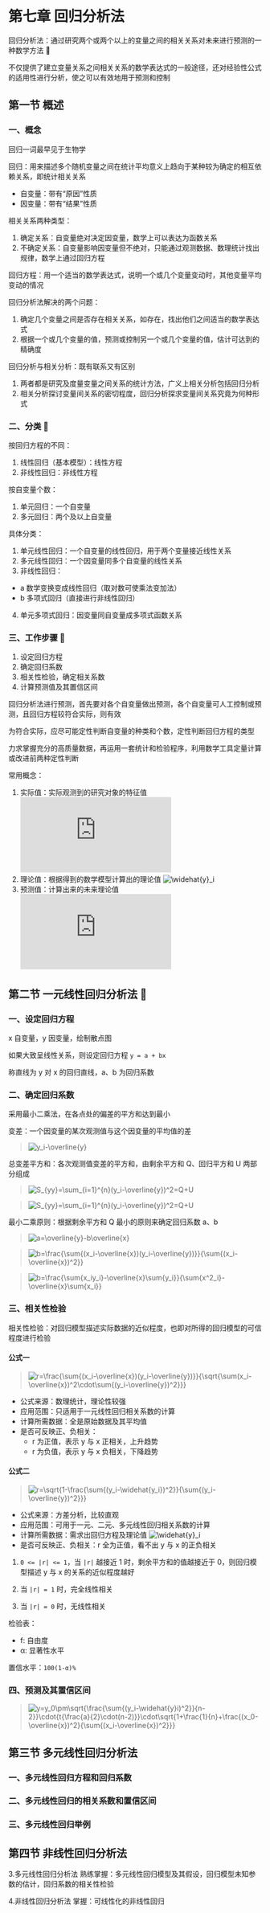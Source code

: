 # 第七章 回归分析法

回归分析法：通过研究两个或两个以上的变量之间的相关关系对未来进行预测的一种数学方法 🎯

不仅提供了建立变量关系之间相关关系的数学表达式的一般途径，还对经验性公式的适用性进行分析，使之可以有效地用于预测和控制

## 第一节 概述

### 一、概念

回归一词最早见于生物学

回归：用来描述多个随机变量之间在统计平均意义上趋向于某种较为确定的相互依赖关系，即统计相关关系

- 自变量：带有“原因”性质
- 因变量：带有“结果”性质

相关关系两种类型：

1. 确定关系：自变量绝对决定因变量，数学上可以表达为函数关系
2. 不确定关系：自变量影响因变量但不绝对，只能通过观测数据、数理统计找出规律，数学上通过回归方程

回归方程：用一个适当的数学表达式，说明一个或几个变量变动时，其他变量平均变动的情况

回归分析法解决的两个问题：

1. 确定几个变量之间是否存在相关关系，如存在，找出他们之间适当的数学表达式
2. 根据一个或几个变量的值，预测或控制另一个或几个变量的值，估计可达到的精确度

回归分析与相关分析：既有联系又有区别

1. 两者都是研究及度量变量之间关系的统计方法，广义上相关分析包括回归分析
2. 相关分析探讨变量间关系的密切程度，回归分析探求变量间关系究竟为何种形式

### 二、分类 🎯

按回归方程的不同：

1. 线性回归（基本模型）：线性方程
2. 非线性回归：非线性方程

按自变量个数：

1. 单元回归：一个自变量
2. 多元回归：两个及以上自变量

具体分类：

1. 单元线性回归：一个自变量的线性回归，用于两个变量接近线性关系
2. 多元线性回归：一个因变量同多个自变量的线性关系
3. 非线性回归：
  - a 数学变换变成线性回归（取对数可使乘法变加法）
  - b 多项式回归（直接进行非线性回归）
4. 单元多项式回归：因变量同自变量成多项式函数关系

### 三、工作步骤 🎯

1. 设定回归方程
2. 确定回归系数
3. 相关性检验，确定相关系数
4. 计算预测值及其置信区间

回归分析法进行预测，首先要对各个自变量做出预测，各个自变量可人工控制或预测，且回归方程较符合实际，则有效

为符合实际，应尽可能定性判断自变量的种类和个数，定性判断回归方程的类型

力求掌握充分的高质量数据，再运用一套统计和检验程序，利用数学工具定量计算或改进前两种定性判断

常用概念：

1. 实际值：实际观测到的研究对象的特征值 ![y_i](https://latex.codecogs.com/svg.latex?y_i)
2. 理论值：根据得到的数学模型计算出的理论值 ![\widehat{y}_i](https://latex.codecogs.com/svg.latex?\widehat{y}_i)
3. 预测值：计算出来的未来理论值 ![y_0](https://latex.codecogs.com/svg.latex?y_0)

## 第二节 一元线性回归分析法 🎯

### 一、设定回归方程

x 自变量，y 因变量，绘制散点图

如果大致呈线性关系，则设定回归方程 `y = a + bx`

称直线为 y 对 x 的回归直线，a、b 为回归系数

### 二、确定回归系数

采用最小二乘法，在各点处的偏差的平方和达到最小

变差：一个因变量的某次观测值与这个因变量的平均值的差

> ![y_i-\overline{y}](https://latex.codecogs.com/svg.latex?y_i-\overline{y})

总变差平方和：各次观测值变差的平方和，由剩余平方和 Q、回归平方和 U 两部分组成

> ![S_{yy}=\sum_{i=1}^{n}(y_i-\overline{y})^2=Q+U](https://latex.codecogs.com/svg.latex?S_{yy}=\sum_{i=1}^{n}(y_i-\overline{y})^2=Q+U)

> ![S_{yy}=\sum_{i=1}^{n}(y_i-\overline{y})^2=Q+U](https://latex.codecogs.com/svg.latex?S_{yy}=\sum_{i=1}^{n}(y_i-\overline{y})^2=Q+U)

最小二乘原则：根据剩余平方和 Q 最小的原则来确定回归系数 a、b

> ![a=\overline{y}-b\overline{x}](https://latex.codecogs.com/svg.latex?a=\overline{y}-b\overline{x})

> ![b=\frac{\sum{(x_i-\overline{x})(y_i-\overline{y})}}{\sum{(x_i-\overline{x})^2}}](https://latex.codecogs.com/svg.latex?b=\frac{\sum{(x_i-\overline{x})(y_i-\overline{y})}}{\sum{(x_i-\overline{x})^2}})

> ![b=\frac{\sum{x_iy_i}-\overline{x}\sum{y_i}}{\sum{x^2_i}-\overline{x}\sum{x_i}}](https://latex.codecogs.com/svg.latex?b=\frac{\sum{x_iy_i}-\overline{x}\sum{y_i}}{\sum{x^2_i}-\overline{x}\sum{x_i}})

### 三、相关性检验

相关性检验：对回归模型描述实际数据的近似程度，也即对所得的回归模型的可信程度进行检验

#### 公式一

> ![r=\frac{\sum{(x_i-\overline{x})(y_i-\overline{y})}}{\sqrt{\sum(x_i-\overline{x})^2\cdot\sum{(y_i-\overline{y})^2}}}](https://latex.codecogs.com/svg.latex?r=\frac{\sum{(x_i-\overline{x})(y_i-\overline{y})}}{\sqrt{\sum(x_i-\overline{x})^2\cdot\sum{(y_i-\overline{y})^2}}})

- 公式来源：数理统计，理论性较强
- 应用范围：只适用于一元线性回归相关系数的计算
- 计算所需数据：全是原始数据及其平均值
- 是否可反映正、负相关：
  - r 为正值，表示 y 与 x 正相关，上升趋势
  - r 为负值，表示 y 与 x 负相关，下降趋势

#### 公式二

> ![r=\sqrt{1-\frac{\sum{(y_i-\widehat{y_i})^2}}{\sum{(y_i-\overline{y})^2}}}](https://latex.codecogs.com/svg.latex?r=\sqrt{1-\frac{\sum{(y_i-\widehat{y_i})^2}}{\sum{(y_i-\overline{y})^2}}})

- 公式来源：方差分析，比较直观
- 应用范围：可用于一元、二元、多元线性回归相关系数的计算
- 计算所需数据：需求出回归方程及理论值 ![\widehat{y}_i](https://latex.codecogs.com/svg.latex?\widehat{y}_i)
- 是否可反映正、负相关：r 全为正值，看不出 y 与 x 的正负相关

1. `0 <= |r| <= 1`，当 `|r|` 越接近 1 时，剩余平方和的值越接近于 0，则回归模型描述 y 与 x 的关系的近似程度越好

2. 当 `|r| = 1` 时，完全线性相关
3. 当 `|r| = 0` 时，无线性相关

检验表：

- f: 自由度
- α: 显著性水平

置信水平：`100(1-α)%`

### 四、预测及其置信区间

> ![y=y_0\pm\sqrt{\frac{\sum{(y_i-\widehat{y}_i)^2}}{n-2}}\cdot{t_{\frac{a}{2}\cdot(n-2)}}\cdot\sqrt{1+\frac{1}{n}+\frac{(x_0-\overline{x})^2}{\sum{(x_i-\overline{x})^2}}}](https://latex.codecogs.com/svg.latex?y=y_0\pm\sqrt{\frac{\sum{(y_i-\widehat{y}_i)^2}}{n-2}}\cdot{t_{\frac{a}{2}\cdot(n-2)}}\cdot\sqrt{1+\frac{1}{n}+\frac{(x_0-\overline{x})^2}{\sum{(x_i-\overline{x})^2}}})

## 第三节 多元线性回归分析法

### 一、多元线性回归方程和回归系数

### 二、多元线性回归的相关系数和置信区间

### 三、多元线性回归举例

## 第四节 非线性回归分析法






3.多元线性回归分析法
熟练掌握：多元线性回归模型及其假设，回归模型未知参数的估计，回归系数的相关性检验

4.非线性回归分析法
掌握：可线性化的非线性回归
